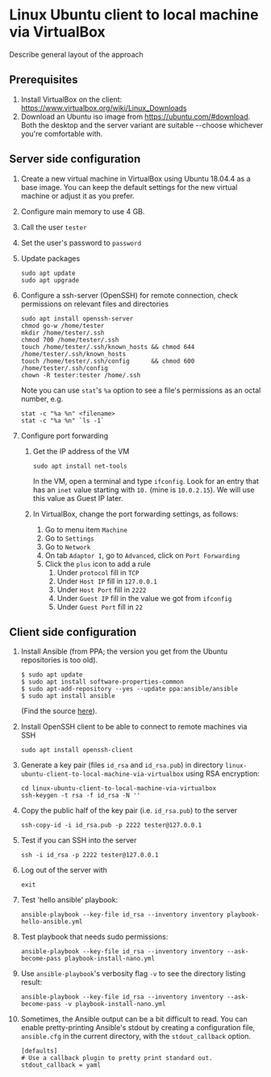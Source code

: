 # Linux Ubuntu client to local machine via VirtualBox

Describe general layout of the approach

## Prerequisites

1. Install VirtualBox on the client: https://www.virtualbox.org/wiki/Linux_Downloads
1. Download an Ubuntu iso image from https://ubuntu.com/#download. Both the desktop and the server variant are
suitable --choose whichever you're comfortable with.

## Server side configuration

1. Create a new virtual machine in VirtualBox using Ubuntu 18.04.4 as a base image.
You can keep the default settings for the new virtual machine or adjust it as you prefer.
1. Configure main memory to use 4 GB.
1. Call the user ``tester``
1. Set the user's password to ``password``
1. Update packages

    ```
    sudo apt update
    sudo apt upgrade
    ```

1. Configure a ssh-server (OpenSSH) for remote connection, check permissions on relevant files and directories

    ```
    sudo apt install openssh-server
    chmod go-w /home/tester
    mkdir /home/tester/.ssh
    chmod 700 /home/tester/.ssh
    touch /home/tester/.ssh/known_hosts && chmod 644 /home/tester/.ssh/known_hosts
    touch /home/tester/.ssh/config      && chmod 600 /home/tester/.ssh/config
    chown -R tester:tester /home/.ssh
    ```

    Note you can use ``stat``'s ``%a`` option to see a file's permissions as an octal number, e.g.

    ```shell
    stat -c "%a %n" <filename>
    stat -c "%a %n" `ls -1`
    ```

1. Configure port forwarding

    1. Get the IP address of the VM
        
        ```shell
        sudo apt install net-tools
        ```

        In the VM, open a terminal and type ``ifconfig``. Look for an entry that has an ``inet`` value starting with ``10.`` (mine is ``10.0.2.15``). We will use this value as Guest IP later.

    1. In VirtualBox, change the port forwarding settings, as follows:
        1. Go to menu item ``Machine``
        1. Go to ``Settings``
        1. Go to ``Network``
        1. On tab ``Adaptor 1``, go to ``Advanced``, click on ``Port Forwarding``
        1. Click the ``plus`` icon to add a rule
            1. Under ``protocol`` fill in ``TCP``
            1. Under ``Host IP`` fill in ``127.0.0.1``
            1. Under ``Host Port`` fill in ``2222``
            1. Under ``Guest IP`` fill in the value we got from ``ifconfig``
            1. Under ``Guest Port`` fill in ``22``


## Client side configuration

1. Install Ansible (from PPA; the version you get from the Ubuntu repositories is too old).

    ```shell
    $ sudo apt update
    $ sudo apt install software-properties-common
    $ sudo apt-add-repository --yes --update ppa:ansible/ansible
    $ sudo apt install ansible
    ```

    (Find the source [here](https://docs.ansible.com/ansible/latest/installation_guide/intro_installation.html#installing-ansible-on-ubuntu)).

1. Install OpenSSH client to be able to connect to remote machines via SSH

    ```shell
    sudo apt install openssh-client
    ```

1. Generate a key pair (files ``id_rsa`` and ``id_rsa.pub``) in directory ``linux-ubuntu-client-to-local-machine-via-virtualbox`` using RSA encryption:

    ```shell
    cd linux-ubuntu-client-to-local-machine-via-virtualbox
    ssh-keygen -t rsa -f id_rsa -N ''
    ```

1. Copy the public half of the key pair (i.e. ``id_rsa.pub``) to the server

    ```shell
    ssh-copy-id -i id_rsa.pub -p 2222 tester@127.0.0.1
    ```

1. Test if you can SSH into the server

    ```shell
    ssh -i id_rsa -p 2222 tester@127.0.0.1
    ```

1. Log out of the server with

    ```shell
    exit
    ```

1. Test 'hello ansible' playbook:

    ```
    ansible-playbook --key-file id_rsa --inventory inventory playbook-hello-ansible.yml
    ```

1. Test playbook that needs sudo permissions:

    ```
    ansible-playbook --key-file id_rsa --inventory inventory --ask-become-pass playbook-install-nano.yml
    ```

1. Use ``ansible-playbook``'s verbosity flag ``-v`` to see the directory listing result:

    ```
    ansible-playbook --key-file id_rsa --inventory inventory --ask-become-pass -v playbook-install-nano.yml
    ```

1. Sometimes, the Ansible output can be a bit difficult to read. You can enable pretty-printing Ansible's stdout by
   creating a configuration file, ``ansible.cfg`` in the current directory, with the ``stdout_callback`` option.

    ```
    [defaults]
    # Use a callback plugin to pretty print standard out.
    stdout_callback = yaml
    ```
